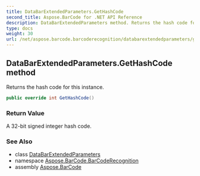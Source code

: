 ```yaml
---
title: DataBarExtendedParameters.GetHashCode
second_title: Aspose.BarCode for .NET API Reference
description: DataBarExtendedParameters method. Returns the hash code for this instance
type: docs
weight: 30
url: /net/aspose.barcode.barcoderecognition/databarextendedparameters/gethashcode/
---
```

## DataBarExtendedParameters.GetHashCode method

Returns the hash code for this instance.

```csharp
public override int GetHashCode()
```

### Return Value

A 32-bit signed integer hash code.

### See Also

* class [DataBarExtendedParameters](../)
* namespace [Aspose.BarCode.BarCodeRecognition](../../databarextendedparameters/)
* assembly [Aspose.BarCode](../../../)



